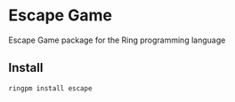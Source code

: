 # Escape Game

Escape Game package for the Ring programming language

## Install

	ringpm install escape
